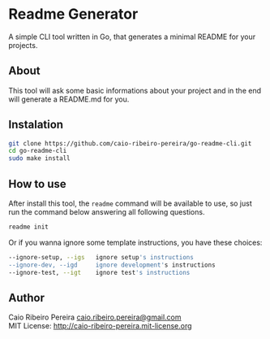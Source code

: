 # Readme Generator

A simple CLI tool written in Go, that generates a minimal README for your projects.

## About

This tool will ask some basic informations about your project and in the end will generate a README.md for you.

## Instalation

``` bash
git clone https://github.com/caio-ribeiro-pereira/go-readme-cli.git
cd go-readme-cli
sudo make install
```

## How to use

After install this tool, the `readme` command will be available to use, so just run the command below answering all following questions. 

``` bash
readme init
```

Or if you wanna ignore some template instructions, you have these choices:

``` bash
--ignore-setup, --igs   ignore setup's instructions
--ignore-dev, --igd     ignore development's instructions
--ignore-test, --igt    ignore test's instructions
```

## Author

Caio Ribeiro Pereira <caio.ribeiro.pereira@gmail.com>  
MIT License: http://caio-ribeiro-pereira.mit-license.org